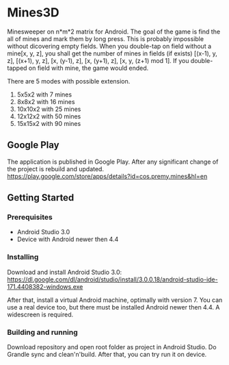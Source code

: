 # Mines3D
Minesweeper on n\*m\*2 matrix for Android. The goal of the game is find the all of mines and mark them by long press. This is probably impossible without dicovering empty fields. When you double-tap on field without a mine[x, y, z], you shall get the number of mines in fields (if exists) [(x-1), y, z], [(x+1), y, z], [x, (y-1), z], [x, (y+1), z], [x, y, (z+1) mod 1]. If you double-tapped on field with mine, the game would ended.

There are 5 modes with possible extension. 
  1) 5x5x2 with 7 mines
  2) 8x8x2 with 16 mines
  3) 10x10x2 with 25 mines
  4) 12x12x2 with 50 mines
  5) 15x15x2 with 90 mines

## Google Play
The application is published in Google Play. After any significant change of the project is rebuild and updated.
https://play.google.com/store/apps/details?id=cos.premy.mines&hl=en

## Getting Started
### Prerequisites
* Android Studio 3.0
* Device with Android newer then 4.4
            
### Installing
Download and install Android Studio 3.0:
https://dl.google.com/dl/android/studio/install/3.0.0.18/android-studio-ide-171.4408382-windows.exe 

After that, install a virtual Android machine, optimally with version 7. You can use a real device too, but there must be installed Android newer then 4.4. A widescreen is required.

### Building and running
Download repository and open root folder as project in Android Studio. Do Grandle sync and clean'n'build. After that, you can try run it on device.

